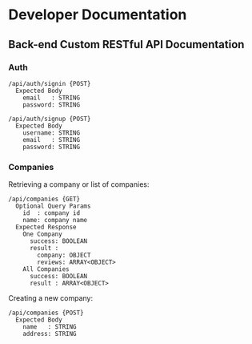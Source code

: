 # Developer Documentation

## Back-end Custom RESTful API Documentation

### Auth

```
/api/auth/signin {POST}
  Expected Body
    email   : STRING
    password: STRING
  
/api/auth/signup {POST}
  Expected Body
    username: STRING
    email   : STRING
    password: STRING
```

### Companies

Retrieving a company or list of companies:

```
/api/companies {GET}
  Optional Query Params
    id  : company id
    name: company name
  Expected Response
    One Company
      success: BOOLEAN
      result :
        company: OBJECT
        reviews: ARRAY<OBJECT>
    All Companies
      success: BOOLEAN
      result : ARRAY<OBJECT>
```

Creating a new company:

```
/api/companies {POST}
  Expected Body
    name   : STRING
    address: STRING
```
